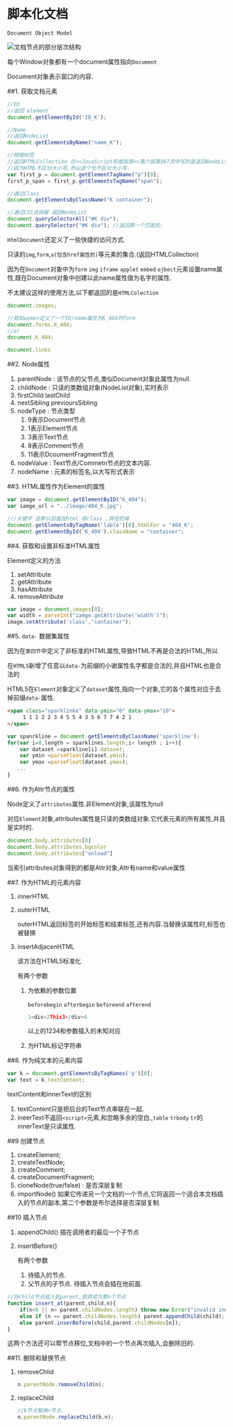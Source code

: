 # 脚本化文档

`Document Object Model`

![文档节点的部分层次结构](QQ20151230-0.png)


每个Window对象都有一个document属性指向`Document`

Document对象表示窗口的内容.

##1. 获取文档元素
```javascript
//ID
//返回`element`
document.getElementById('ID_K');

//Name
//返回NodeList
document.getElementsByName("name_K");

//根据标签 
//返回HTMLCollection 在<<JavaScript权威指南>>第六版第367页中写的是返回NodeList,但是查了官网API是返回HTMLCollection的.
//因为HTML不区分大小写,所以这个也不区分大小写.
var first_p = document.getElementTagName("p")[0];
first_p_span = first_p.getElementsTagName("span");

//通过Class
document.getElementsByClassName("K container");

//通过CSS选择器 返回NodeList
document.querySelectorAll("#K div");
document.querySelector("#K div"); //返回第一个匹配的.

```

`HtmlDocument`还定义了一些快捷的访问方式.

只读的`img`,`form`,`a(包含href属性的)`等元素的集合.(返回HTMLCollection)

因为在`Document`对象中为`form` `img` `iframe` `applet` `embed` `ojbect`元素设置name属性,既在Document对象中创建以此name属性值为名字的属性.

不太建议这样的使用方法,以下都返回的是`HTMLColection`
```javascript
document.images;

//假如women定义了一个ID/name属性为K_404的form 
document.forms.K_404;
//or
document.K_404;

document.links
```

##2. Node属性

1. parentNode : 该节点的父节点,类似Document对象此属性为null.
2. childNode : 只读的类数组对象(NodeList对象),实时表示
3. firstChild lastChild
4. nextSibling previoursSibling
5. nodeType : 节点类型
    1. 9表示Document节点
    2. 1表示Element节点
    3. 3表示Text节点
    4. 8表示Comment节点
    5. 11表示DcoumentFragment节点
6. nodeValue : Text节点/Commetn节点的文本内容.
7. nodeName : 元素的标签名,以大写形式表示


##3. HTML属性作为Element的属性

```javascript
var image = document.getElementByID("K_404");
var iamge_url = "../image/404_K.jpg";

///关键字 会默认前面加html 除class ,其他驼峰
document.getElementsByTagName('lable')[0].htmlFor = "404_K";
document.getElementById('K_404').className = "container";
```

##4. 获取和设置非标准HTML属性

Element定义的方法

1. setAttribute
2. getAttribute
3. hasAttribute
4. removeAttribute

```javascript
var image = document.images[0];
var width = parseInt("iamge.getAttribute('width')");
image.setAttribute('class',"container");

```

##5. `data-` 数据集属性

因为在`第四节`中定义了非标准的HTML属性,导致HTML不再是合法的HTML,所以

在`HTML5`新增了任意以`data-`为前缀的小谢属性名字都是合法的,并且HTML也是合法的

HTML5在`Element`对象定义了`dataset`属性,指向一个对象,它的各个属性对应于去掉前缀`data-`属性.

```HTML
<span class="sparklinke" data-ymin="0" data-ymax="10">
     1 1 1 2 2 3 4 5 5 4 3 5 6 7 7 4 2 1
</span>     
```
```javascript
var spanrkline = document.getElementsByClassName('sparkline');
for(var i=0,length = sparklines.length;i< length ; i++){
    var dataset =sparkline[i].dataset;
    var ymin =parseFloat(dataset.ymin);
    var ymax =parseFloat(dataset.ymax);
   ...
}

```

##6. 作为Attr节点的属性

Node定义了`attributes`属性.非Element对象,该属性为null

对应`Element`对象,attributes属性是只读的类数组对象.它代表元素的所有属性,并且是实时的.

```javascript
document.body.attributes[0]
document.body.attributes.bgcolor
document.body.attributes["onload"]
```

当索引attributes对象得到的都是Attr对象,Attr有name和value属性

##7. 作为HTML的元素内容

1. innerHTML
2. outerHTML

    outerHTML返回标签的开始标签和结束标签,还有内容.当替换该属性时,标签也被替换
3. insertAdjacenHTML
    
    该方法在HTML5标准化

    有两个参数
    
    1. 为依赖的参数位置
        
        `beforebegin` `afterbegin` `beforeend` `afterend`
        
        ```javascript
        1<div>2This3</div>4
        ```
        以上的1234和参数插入的未知对应
    2. 为HTML标记字符串
    
##8. 作为纯文本的元素内容

```javascript
var k = document.getElementsByTagNames('p')[0];
var text = k.textContent;
```

textContent和innerText的区别

1. textContent只是把后台的Text节点串联在一起.
2. ineerText不返回`<script>`元素,和忽略多余的空白.,`table` `trbody` `tr`的innerText是只读属性.


##9 创建节点
1. createElement;
2. createTextNode;
3. createComment;
4. createDocumentFragment;
5. cloneNode(true/false) : 是否深层复制
6. importNode() 如果它传递另一个文档的一个节点,它将返回一个适合本文档插入的节点的副本,第二个参数是布尔选择是否深层复制.

##10 插入节点

1. appendChild() 插在调用者的最后一个子节点
2. insertBefore() 
    
    有两个参数
    
    1. 待插入的节点.
    2. 父节点的子节点. 待插入节点会插在他前面.

```javascript
//将child节点插入到parent,使其成为第n个节点
function insert_at(parent,child,n){
    if(n<0 || n> parent.childNodes.length) throw new Error("invalid index");
    else if (n == parent.childNodes.length) parent.appendChild(child);
    else parent.inserBefore(child,parent.childNodes[n]);
}
```

这两个方法还可以帮节点移位,文档中的一个节点再次插入,会删除旧的.

##11. 删除和替换节点

1. removeChlid

    ```javascript
    n.parentNode.removeChild(n);
    ```
2. replaceChild
    
     ```javascript
     //b节点替换n节点.
    n.parentNode.replaceChild(b,n);
    ```